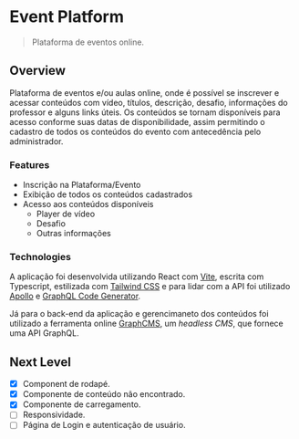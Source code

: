 # Event Platform
> Plataforma de eventos online.

## Overview
Plataforma de eventos e/ou aulas online, onde é possível se inscrever e acessar conteúdos com vídeo, títulos, descrição, desafio, informações do professor e alguns links úteis. Os conteúdos se tornam disponíveis para acesso conforme suas datas de disponibilidade, assim permitindo o cadastro de todos os conteúdos do evento com antecedência pelo administrador.

### Features
- Inscrição na Plataforma/Evento
- Exibição de todos os conteúdos cadastrados
- Acesso aos conteúdos disponíveis
  - Player de vídeo
  - Desafio
  - Outras informações

### Technologies
A aplicação foi desenvolvida utilizando React com [Vite](https://vitejs.dev/), escrita com Typescript, estilizada com [Tailwind CSS](https://tailwindcss.com/) e para lidar com a API foi utilizado [Apollo](https://www.apollographql.com/) e [GraphQL Code Generator](https://www.graphql-code-generator.com/).

Já para o back-end da aplicação e gerencimaneto dos conteúdos foi utilizado a ferramenta online [GraphCMS](https://app.graphcms.com/), um *headless CMS*, que fornece uma API GraphQL.

## Next Level
- [X] Component de rodapé.
- [X] Componente de conteúdo não encontrado.
- [X] Componente de carregamento.
- [ ] Responsividade.
- [ ] Página de Login e autenticação de usuário.
